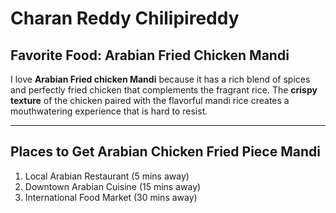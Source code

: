 # Charan Reddy Chilipireddy

## Favorite Food: Arabian Fried Chicken Mandi

I love **Arabian Fried chicken Mandi** because it has a rich blend of spices and perfectly fried chicken that complements the fragrant rice. The **crispy texture** of the chicken paired with the flavorful mandi rice creates a mouthwatering experience that is hard to resist.


---
## Places to Get Arabian Chicken Fried Piece Mandi
1. Local Arabian Restaurant (5 mins away)
2. Downtown Arabian Cuisine (15 mins away)
3. International Food Market (30 mins away)

